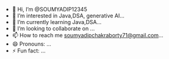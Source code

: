- 👋 Hi, I’m @SOUMYADIP12345
- 👀 I’m interested in Java,DSA, generative AI...
- 🌱 I’m currently learning Java,DSA...
- 💞️ I’m looking to collaborate on ...
- 📫 How to reach me soumyadipchakraborty71@gmail.com...
- 😄 Pronouns: ...
- ⚡ Fun fact: ...

<!---
SOUMYADIP12345/SOUMYADIP12345 is a ✨ special ✨ repository because its `README.md` (this file) appears on your GitHub profile.
You can click the Preview link to take a look at your changes.
--->
